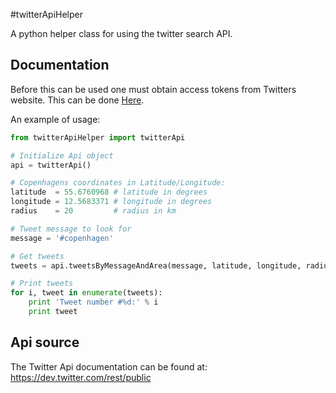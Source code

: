 #twitterApiHelper

A python helper class for using the twitter search API.

## Documentation

Before this can be used one must obtain access tokens from Twitters website.
This can be done [Here](https://dev.twitter.com/oauth/overview).

An example of usage:

```python
from twitterApiHelper import twitterApi
```

```python
# Initialize Api object
api = twitterApi()

# Copenhagens coordinates in Latitude/Longitude:
latitude  = 55.6760968 # latitude in degrees
longitude = 12.5683371 # longitude in degrees
radius    = 20         # radius in km

# Tweet message to look for
message = '#copenhagen'

# Get tweets
tweets = api.tweetsByMessageAndArea(message, latitude, longitude, radius)

# Print tweets
for i, tweet in enumerate(tweets):
    print 'Tweet number #%d:' % i
    print tweet
```

## Api source

The Twitter Api documentation can be found at: https://dev.twitter.com/rest/public
